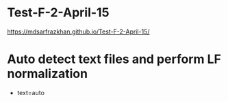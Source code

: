 # Test-F-2-April-15
 https://mdsarfrazkhan.github.io/Test-F-2-April-15/
 # Auto detect text files and perform LF normalization
* text=auto
